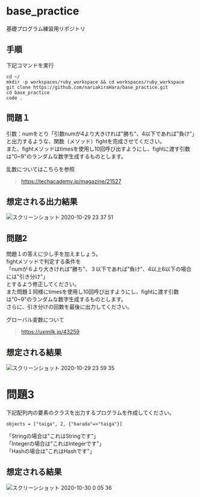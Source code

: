 # base_practice
基礎プログラム練習用リポジトリ

## 手順
下記コマンドを実行
```
cd ~/
mkdir -p workspaces/ruby_workspace && cd workspaces/ruby_workspace
git clone https://github.com/nariakiraHara/base_practice.git
cd base_practice
code .
```

## 問題１
引数：numをとり「引数numが4より大きければ"勝ち"、4以下であれば”負け”」と出力するような、関数（メソッド）fightを完成させてください。  
また、fightメソッドはtimesを使用し10回呼び出すようにし、fightに渡す引数は"0~9"のランダムな数字生成するものとします。

乱数についてはこちらを参照
> https://techacademy.jp/magazine/21527

想定される出力結果
---
![スクリーンショット 2020-10-29 23 37 51](https://user-images.githubusercontent.com/35086740/97588372-c4167500-1a3f-11eb-99fd-be4e72210adf.png)

## 問題2
問題１の答えに少し手を加えましょう。  
fightメソッドで判定する条件を  
「numが６より大きければ"勝ち"、３以下であれば”負け”、4以上6以下の場合には"引き分け"」  
とするよう修正してください。  
また問題１同様にtimesを使用し10回呼び出すようにし、fightに渡す引数は"0~9"のランダムな数字生成するものとします。  
さらに、引き分けの回数を最後に出力してください。

グローバル変数について
> https://uxmilk.jp/43259

想定される結果
---
![スクリーンショット 2020-10-29 23 59 35](https://user-images.githubusercontent.com/35086740/97591292-cfb76b00-1a42-11eb-9dce-3b39976caf43.png)

# 問題3
下記配列内の要素のクラスを出力するプログラムを作成してください。
```
objects = ["taiga", 2, {"harada"=>"taiga"}]
```
「Stringの場合は"これはStringです"」  
「Integerの場合は"これはIntegerです"」  
「Hashの場合は"これはHashです"」  

想定される結果
---
![スクリーンショット 2020-10-30 0 05 36](https://user-images.githubusercontent.com/35086740/97592109-a64b0f00-1a43-11eb-8c2d-6b2caedb10a8.png)
